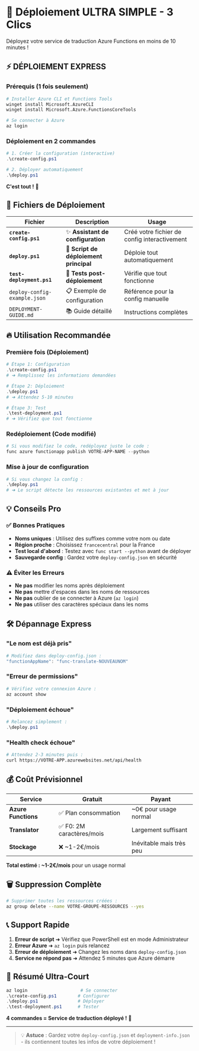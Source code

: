 # 🚀 Déploiement ULTRA SIMPLE - 3 Clics

Déployez votre service de traduction Azure Functions en moins de 10 minutes !

## ⚡ DÉPLOIEMENT EXPRESS

### Prérequis (1 fois seulement)
```bash
# Installer Azure CLI et Functions Tools
winget install Microsoft.AzureCLI
winget install Microsoft.Azure.FunctionsCoreTools

# Se connecter à Azure  
az login
```

### Déploiement en 2 commandes
```powershell
# 1. Créer la configuration (interactive)
.\create-config.ps1

# 2. Déployer automatiquement  
.\deploy.ps1
```

**C'est tout !** 🎉

## 📁 Fichiers de Déploiement

| Fichier | Description | Usage |
|---------|-------------|-------|
| **`create-config.ps1`** | ✨ **Assistant de configuration** | Créé votre fichier de config interactivement |
| **`deploy.ps1`** | 🚀 **Script de déploiement principal** | Déploie tout automatiquement |
| **`test-deployment.ps1`** | 🧪 **Tests post-déploiement** | Vérifie que tout fonctionne |
| `deploy-config-example.json` | 📋 Exemple de configuration | Référence pour la config manuelle |
| `DEPLOYMENT-GUIDE.md` | 📚 Guide détaillé | Instructions complètes |

## 🔥 Utilisation Recommandée

### Première fois (Déploiement)
```powershell
# Étape 1: Configuration
.\create-config.ps1
# ➜ Remplissez les informations demandées

# Étape 2: Déploiement  
.\deploy.ps1
# ➜ Attendez 5-10 minutes

# Étape 3: Test
.\test-deployment.ps1
# ➜ Vérifiez que tout fonctionne
```

### Redéploiement (Code modifié)
```powershell
# Si vous modifiez le code, redéployez juste le code :
func azure functionapp publish VOTRE-APP-NAME --python
```

### Mise à jour de configuration
```powershell
# Si vous changez la config :
.\deploy.ps1
# ➜ Le script détecte les ressources existantes et met à jour
```

## 💡 Conseils Pro

### ✅ Bonnes Pratiques
- **Noms uniques** : Utilisez des suffixes comme votre nom ou date
- **Région proche** : Choisissez `francecentral` pour la France
- **Test local d'abord** : Testez avec `func start --python` avant de déployer
- **Sauvegarde config** : Gardez votre `deploy-config.json` en sécurité

### ⚠️ Éviter les Erreurs
- **Ne pas** modifier les noms après déploiement
- **Ne pas** mettre d'espaces dans les noms de ressources  
- **Ne pas** oublier de se connecter à Azure (`az login`)
- **Ne pas** utiliser des caractères spéciaux dans les noms

## 🛠️ Dépannage Express

### "Le nom est déjà pris"
```powershell
# Modifiez dans deploy-config.json :
"functionAppName": "func-translate-NOUVEAUNOM"
```

### "Erreur de permissions"
```bash
# Vérifiez votre connexion Azure :
az account show
```

### "Déploiement échoue"
```powershell
# Relancez simplement :
.\deploy.ps1
```

### "Health check échoue"
```bash
# Attendez 2-3 minutes puis :
curl https://VOTRE-APP.azurewebsites.net/api/health
```

## 💰 Coût Prévisionnel

| Service | Gratuit | Payant |
|---------|---------|--------|
| **Azure Functions** | ✅ Plan consommation | ~0€ pour usage normal |
| **Translator** | ✅ F0: 2M caractères/mois | Largement suffisant |
| **Stockage** | ❌ ~1-2€/mois | Inévitable mais très peu |

**Total estimé : ~1-2€/mois** pour un usage normal

## 🗑️ Suppression Complète

```bash
# Supprimer toutes les ressources créées :
az group delete --name VOTRE-GROUPE-RESSOURCES --yes
```

## 📞 Support Rapide

1. **Erreur de script** ➜ Vérifiez que PowerShell est en mode Administrateur
2. **Erreur Azure** ➜ `az login` puis relancez
3. **Erreur de déploiement** ➜ Changez les noms dans `deploy-config.json`
4. **Service ne répond pas** ➜ Attendez 5 minutes que Azure démarre

## 🎯 Résumé Ultra-Court

```powershell
az login                    # Se connecter
.\create-config.ps1        # Configurer  
.\deploy.ps1               # Déployer
.\test-deployment.ps1      # Tester
```

**4 commandes = Service de traduction déployé !** 🚀

---

> 💡 **Astuce** : Gardez votre `deploy-config.json` et `deployment-info.json` - ils contiennent toutes les infos de votre déploiement !